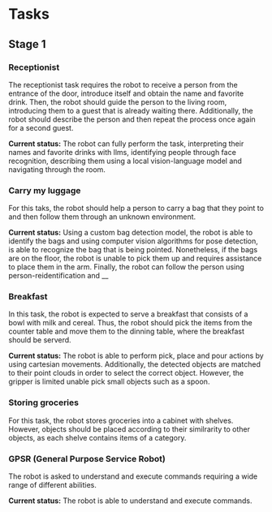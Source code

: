 # Tasks 

## Stage 1
### Receptionist
The receptionist task requires the robot to receive a person from the entrance of the door, introduce itself and obtain the name and favorite drink. Then, the robot should guide the person to the living room, introducing them to a guest that is already waiting there. Additionally, the robot should describe the person and then repeat the process once again for a second guest.

**Current status:**
The robot can fully perform the task, interpreting their names and favorite drinks with llms, identifying people through face recognition, describing them using a local vision-language model and navigating through the room.

### Carry my luggage
For this taks, the robot should help a person to carry a bag that they point to and then follow them through an unknown environment.

**Current status:**
Using a custom bag detection model, the robot is able to identify the bags and using computer vision algorithms for pose detection, is able to recognize the bag that is being pointed. Nonetheless, if the bags are on the floor, the robot is unable to pick them up and requires assistance to place them in the arm. Finally, the robot can follow the person using person-reidentification and __

### Breakfast
In this task, the robot is expected to serve a breakfast that consists of a bowl with milk and cereal. Thus, the robot should pick the items from the counter table and move them to the dinning table, where the breakfast should be serverd.

**Current status:**
The robot is able to perform pick, place and pour actions by using cartesian movements. Additionally, the detected objects are matched to their point clouds in order to select the correct object. However, the gripper is limited unable pick small objects such as a spoon.

### Storing groceries 
For this task, the robot stores groceries into a cabinet with shelves. However, objects should be placed according to their similrarity to other objects, as each shelve contains items of a category.

### GPSR (General Purpose Service Robot)
The robot is asked to understand and execute commands requiring a wide range of different abilities.

**Current status:**
The robot is able to understand and execute commands.

